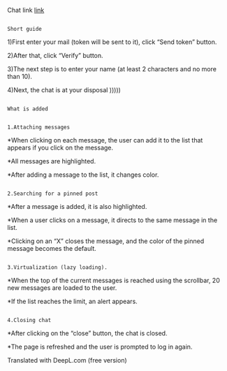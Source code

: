 Chat link [link](http://gainful-weather.surge.sh)

                                                                                                  Short guide

1)First enter your mail (token will be sent to it), click “Send token” button.

2)After that, click “Verify” button.

3)The next step is to enter your name (at least 2 characters and no more than 10).

4)Next, the chat is at your disposal )))))

                                                                                                     What is added

                                                                                         1.Attaching messages

*When clicking on each message, the user can add it to the list that appears if you click on the message.

*All messages are highlighted.

*After adding a message to the list, it changes color.

                                                                                           2.Searching for a pinned post

*After a message is added, it is also highlighted.

*When a user clicks on a message, it directs to the same message in the list.

*Clicking on an “X” closes the message, and the color of the pinned message becomes the default.

                                                                                   3.Virtualization (lazy loading).


*When the top of the current messages is reached using the scrollbar, 20 new messages are loaded to the user.

*If the list reaches the limit, an alert appears.

                                                                                           4.Closing chat

*After clicking on the “close” button, the chat is closed.

*The page is refreshed and the user is prompted to log in again.

Translated with DeepL.com (free version)

